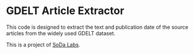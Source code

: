 # GDELT Article  Extractor

This code is designed to extract the text and publication date of the source articles from the widely used GDELT dataset.

This is a project of [SoDa Labs](https://www.monash.edu/business/soda-labs/home).
